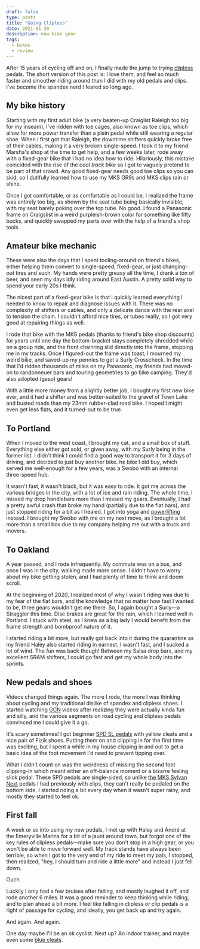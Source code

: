 ```yaml
---
draft: false
type: posts
title: "Going Clipless"
date: 2021-01-30
description: new bike gear
tags:
  - bikes
  - review
---
```



After 15 years of cycling off and on, I finally made the jump to trying [clipless](https://www.rei.com/product/161411/shimano-pd-rs500-spd-sl-pedals) pedals. The short version of this post is: I love them, and feel so much faster and smoother riding around than I did with my old pedals and clips. I've become the spandex nerd I feared so long ago.

## My bike history

Starting with my first adult bike (a very beaten-up Craiglist Raleigh too big for my inseam), I've ridden with toe cages, also known as toe clips, which allow for more power transfer than a plain pedal while still wearing a regular shoe. When I first got that Raleigh, the downtime shifters quickly broke free of their cables, making it a very broken single-speed. I took it to my friend Marsha's shop at the time to get help, and a few weeks later, rode away with a fixed-gear bike that I had no idea how to ride. Hilariously, this mistake coincided with the rise of the _cool track bike_ so I got to vaguely pretend to be part of that crowd. Any good fixed-gear needs good toe clips so you can skid, so I dutifully learned how to use my MKS GR9s and MKS clips rain or shine.

Once I got comfortable, or as comfortable as I could be, I realized the frame was entirely too big, as shown by the seat tube being basically invisible, with my seat barely poking over the top tube. No good. I found a Panasonic frame on Craigslist in a weird purpleish-brown color for something like fifty bucks, and quickly swapped my parts over with the help of a friend's shop tools.

## Amateur bike mechanic

These were also the days that I spent tooling-around on friend's bikes, either helping them convert to single-speed, fixed-gear, or just changing-out tires and such. My hands were pretty greasy all the time, I drank a ton of beer, and seen my days idly riding around East Austin. A pretty solid way to spend your early 20s I think.

The nicest part of a fixed-gear bike is that I quickly learned everything I needed to know to repair and diagnose issues with it. There was no complexity of shifters or cables, and only a delicate dance with the rear axel to tension the chain. I couldn't afford nice tires, or tubes really, so I got very good at repairing things as well. 

I rode that bike with the MKS pedals (thanks to friend's bike shop discounts) for years until one day the bottom-bracket stays completely shredded while on a group ride, and the front chainring slid directly into the frame, stopping me in my tracks. Once I figured-out the frame was toast, I mourned my weird bike, and saved-up my pennies to get a Surly Crosscheck. In the time that I'd ridden thousands of miles on my Panasonic, my friends had moved-on to randonneuer bars and touring geometries to go bike camping. They'd also adopted (gasp) gears! 

With a little more money from a slightly better job, I bought my first new bike ever, and it had a shifter and was better-suited to the gravel of Town Lake and busted roads than my 23mm rubber-clad road bike. I hoped I might even get less flats, and it turned-out to be true.

## To Portland

When I moved to the west coast, I brought my cat, and a small box of stuff. Everything else either got sold, or given away, with my Surly being in the former list. I didn't think I could find a good way to transport it for 3 days of driving, and decided to just buy another bike. he bike I did buy, which served me well-enough for a few years, was a Swobo with an internal three-speed hub. 

It wasn't fast, it wasn't black, but it was easy to ride. It got me across the various bridges in the city, with a lot of ice and rain riding. The whole time, I missed my drop handlebars more than I missed my gears. Eventually, I had a pretty awful crash that broke my hand (partially due to the flat bars), and just stopped riding for a bit as I healed. I got into yoga and [powerlifting](/posts/2018-08-14-powerlifting/) instead. I brought my Swobo with me on my next move, as I brought a lot more than a small box due to my company helping me out with a truck and movers.

## To Oakland

A year passed, and I rode infrequently. My commute was on a bus, and once I was in the city, walking made more sense. I didn't have to worry about my bike getting stolen, and I had plenty of time to think and doom scroll.

At the beginning of 2020, I realized most of why I wasn't riding was due to my fear of the flat bars, and the knowledge that no matter how fast I wanted to be, three gears wouldn't get me there. So, I again bought a Surly—a Straggler this time. Disc brakes are great for the rain, which I learned well in Portland. I stuck with steel, as I knew as a big lady I would benefit from the frame strength and bombproof nature of it. 

I started riding a bit more, but really got back into it during the quarantine as my friend Haley also started riding in earnest. I wasn't fast, and I sucked a lot of wind. The fun was back though! Between my Salsa drop bars, and my excellent SRAM shifters, I could go fast and get my whole body into the sprints.

## New pedals and shoes

Videos changed things again. The more I rode, the more I was thinking about cycling and my traditional dislike of spandex and clipless shoes. I started watching [GCN](https://www.youtube.com/user/globalcyclingnetwork) videos after realizing they were actually kinda fun and silly, and the various segments on road cycling and clipless pedals convinced me I could give it a go. 

It's scary sometimes! I got beginner [SPD SL pedals](https://www.rei.com/product/161411/shimano-pd-rs500-spd-sl-pedals) with yellow cleats and a nice pair of Fizik shoes. Putting them on and clipping in for the first time was exciting, but I spent a while in my house clipping in and out to get a basic idea of the foot movement I'd need to prevent tipping over.

What I didn't count on was the weirdness of missing the second foot clipping-in which meant either an off-balance moment or a bizarre feeling slick pedal. These SPD pedals are single-sided, so unlike [the MKS Sylvan Next](http://www.mkspedal.com/?q=en/product/node/345) pedals I had previously with clips, they can't really be pedaled on the bottom side. I started riding a bit every day when it wasn't super rainy, and mostly they started to feel ok.

## First fall

A week or so into using my new pedals, I met up with Haley and André at the Emeryville Marina for a bit of a jaunt around town, but forgot one of the key rules of clipless pedals—make sure you don't stop in a high gear, or you won't be able to move forward well. My track stands have always been terrible, so when I got to the very end of my ride to meet my pals, I stopped, then realized, "hey, I should turn and ride a little more" and instead I just fell down.

Ouch.

Luckily I only had a few bruises after falling, and mostly laughed it off, and rode another 6 miles. It was a good reminder to keep thinking while riding, and to plan ahead a bit more. I feel like falling in clipless or clip pedals is a right of passage for cycling, and ideally, you get back up and try again.

And again. And again.

One day maybe I'll be an ok cyclist. Next up? An indoor trainer, and maybe even some [blue cleats](https://bike.shimano.com/en-US/information/news/choosing-the-right-shimano-spd-sl-road-cleat-for-you.html).